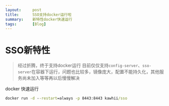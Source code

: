 ```yaml
---
layout:     post
title:      SSO支持docker运行啦
summary:    新特性docker快速运行
tags:       [Blog]
---
```


# SSO新特性

> 经过折腾，终于支持docker运行
目前仅仅支持`config-server`、`sso-server`在容器下运行，问题也比较多，镜像庞大，配置不能持久化，其他服务尚未加入等等再以后慢慢解决

docker 快速运行

```cmd
docker run -d --restart=always -p 8443:8443 kawhii/sso 
```